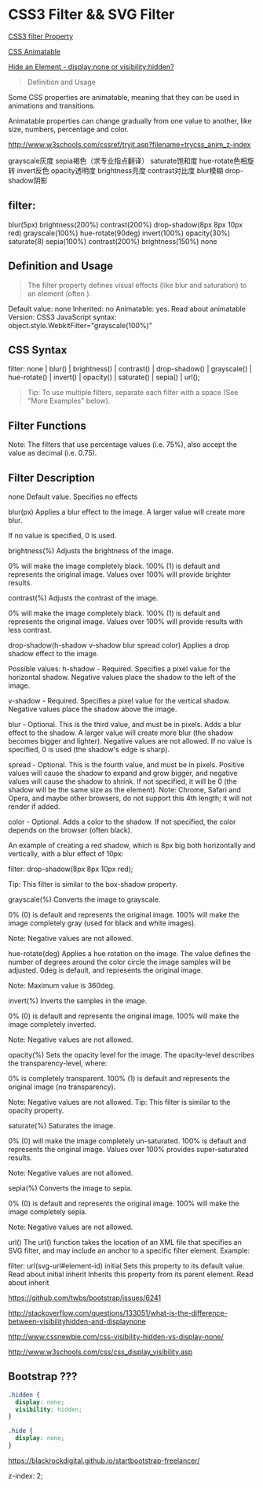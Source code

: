 # CSS3 Filter && SVG Filter

[CSS3 filter Property](http://www.w3schools.com/cssref/css3_pr_filter.asp)  

[CSS Animatable](http://www.w3schools.com/cssref/css_animatable.asp)  

[Hide an Element - display:none or visibility:hidden?](http://www.w3schools.com/css/css_display_visibility.asp)

> Definition and Usage

Some CSS properties are animatable, meaning that they can be used in animations and transitions.

Animatable properties can change gradually from one value to another, like size, numbers, percentage and color.


http://www.w3schools.com/cssref/tryit.asp?filename=trycss_anim_z-index


grayscale灰度
sepia褐色（求专业指点翻译）
saturate饱和度
hue-rotate色相旋转
invert反色
opacity透明度
brightness亮度
contrast对比度
blur模糊
drop-shadow阴影

## filter:

blur(5px)
brightness(200%)
contrast(200%)
drop-shadow(8px 8px 10px red)
grayscale(100%)
hue-rotate(90deg)
invert(100%)
opacity(30%)
saturate(8)
sepia(100%)
contrast(200%) brightness(150%)
none

## Definition and Usage

> The filter property defines visual effects (like blur and saturation) to an element (often <img>).

Default value:  none
Inherited:  no
Animatable: yes. Read about animatable
Version:    CSS3
JavaScript syntax:  object.style.WebkitFilter="grayscale(100%)"


## CSS Syntax  

filter: none | blur() | brightness() | contrast() | drop-shadow() | grayscale() | hue-rotate() | invert() | opacity() | saturate() | sepia() | url();

> Tip: To use multiple filters, separate each filter with a space (See "More Examples" below).

## Filter Functions  

Note: The filters that use percentage values (i.e. 75%), also accept the value as decimal (i.e. 0.75).


## Filter  Description 

none    Default value. Specifies no effects 

blur(px)    Applies a blur effect to the image. A larger value will create more blur. 

If no value is specified, 0 is used.    

brightness(%)   Adjusts the brightness of the image. 

0% will make the image completely black.
100% (1) is default and represents the original image.
Values over 100% will provide brighter results. 

contrast(%) Adjusts the contrast of the image.

0% will make the image completely black.
100% (1) is default and represents the original image.
Values over 100% will provide results with less contrast.   

drop-shadow(h-shadow v-shadow blur spread color)    Applies a drop shadow effect to the image. 

Possible values:
h-shadow - Required. Specifies a pixel value for the horizontal shadow. Negative values place the shadow to the left of the image.

v-shadow - Required. Specifies a pixel value for the vertical shadow. Negative values place the shadow above the image.

blur - Optional. This is the third value, and must be in pixels. Adds a blur effect to the shadow. A larger value will create more blur (the shadow becomes bigger and lighter). Negative values are not allowed. If no value is specified, 0 is used (the shadow's edge is sharp).

spread - Optional. This is the fourth value, and must be in pixels. Positive values will cause the shadow to expand and grow bigger, and negative values will cause the shadow to shrink. If not specified, it will be 0 (the shadow will be the same size as the element). 
Note: Chrome, Safari and Opera, and maybe other browsers, do not support this 4th length; it will not render if added.

color - Optional. Adds a color to the shadow. If not specified, the color depends on the browser (often black).

An example of creating a red shadow, which is 8px big both horizontally and vertically, with a blur effect of 10px:

filter: drop-shadow(8px 8px 10px red);

Tip: This filter is similar to the box-shadow property. 

grayscale(%)    Converts the image to grayscale. 

0% (0) is default and represents the original image.
100% will make the image completely gray (used for black and white images).

Note: Negative values are not allowed.  

hue-rotate(deg) Applies a hue rotation on the image. The value defines the number of degrees around the color circle the image samples will be adjusted. 0deg is default, and represents the original image.

Note: Maximum value is 360deg.  

invert(%)   Inverts the samples in the image. 

0% (0) is default and represents the original image.
100% will make the image completely inverted.

Note: Negative values are not allowed.  

opacity(%)  Sets the opacity level for the image. The opacity-level describes the transparency-level, where:

0% is completely transparent.
100% (1) is default and represents the original image (no transparency).

Note: Negative values are not allowed.
Tip: This filter is similar to the opacity property.    

saturate(%) Saturates the image. 

0% (0) will make the image completely un-saturated.
100% is default and represents the original image.
Values over 100% provides super-saturated results. 

Note: Negative values are not allowed.  

sepia(%)    Converts the image to sepia. 

0% (0) is default and represents the original image. 
100% will make the image completely sepia.

Note: Negative values are not allowed.  

url()   The url() function takes the location of an XML file that specifies an SVG filter, and may include an anchor to a specific filter element. Example:

filter: url(svg-url#element-id) 
initial Sets this property to its default value. Read about initial 
inherit Inherits this property from its parent element. Read about inherit






https://github.com/twbs/bootstrap/issues/6241

http://stackoverflow.com/questions/133051/what-is-the-difference-between-visibilityhidden-and-displaynone

http://www.cssnewbie.com/css-visibility-hidden-vs-display-none/

http://www.w3schools.com/css/css_display_visibility.asp

## Bootstrap ???

```css
.hidden {
  display: none;
  visibility: hidden;
} 

.hide {
  display: none;
}

``` 

https://blackrockdigital.github.io/startbootstrap-freelancer/

z-index: 2;